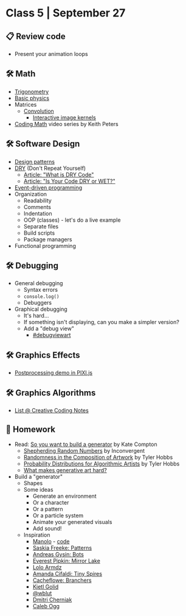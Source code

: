 # Class 5 | September 27

## 📋 Review code

* Present your animation loops

## 🛠️ Math

* [Trigonometry](https://editor.p5js.org/cacheflowe/sketches/SSqX9j2X-)
* [Basic physics](https://editor.p5js.org/cacheflowe/sketches/488Fdh1O1)
* Matrices
  * [Convolution](https://www.taylorpetrick.com/blog/post/convolution-part1)
    * [Interactive image kernels](https://setosa.io/ev/image-kernels/)
* [Coding Math](https://www.youtube.com/user/codingmath) video series by Keith Peters

## 🛠️ Software Design

* [Design patterns](https://medium.com/educative/the-7-most-important-software-design-patterns-d60e546afb0e)
* [DRY](https://en.wikipedia.org/wiki/Don%27t_repeat_yourself) (Don't Repeat Yourself)
  * [Article: "What is DRY Code"](https://codinglead.github.io/javascript/what-is-DRY-code)
  * [Article: "Is Your Code DRY or WET?"](https://dzone.com/articles/is-your-code-dry-or-wet)
* [Event-driven programming](https://en.wikipedia.org/wiki/Event-driven_programming)
* Organization
  * Readability
  * Comments
  * Indentation
  * OOP (classes) - let's do a live example
  * Separate files
  * Build scripts
  * Package managers
* Functional programming

## 🛠️ Debugging

* General debugging
  * Syntax errors
  * `console.log()`
  * Debuggers
* Graphical debugging
  * It's hard...
  * If something isn't displaying, can you make a simpler version?
  * Add a "debug view"
    * [#debugviewart](https://www.instagram.com/explore/tags/debugviewart/)

## 🛠️ Graphics Effects

* [Postprocessing demo in PIXI.js](https://pixijs.io/pixi-filters/tools/demo/)

## 🛠️ Graphics Algorithms

* [List @ Creative Coding Notes](https://github.com/cacheflowe/creative-coding-notes#graphics-concepts)

## 📝 Homework

* Read:
  [So you want to build a generator](http://galaxykate0.tumblr.com/post/139774965871/so-you-want-to-build-a-generator) by Kate Compton
  * [Shepherding Random Numbers](https://inconvergent.net/2016/shepherding-random-numbers/) by Inconvergent
  * [Randomness in the Composition of Artwork](https://tylerxhobbs.com/essays/2014/randomness-in-the-composition-of-artwork) by Tyler Hobbs
  * [Probability Distributions for Algorithmic Artists](https://tylerxhobbs.com/essays/2014/probability-distributions-for-algorithmic-artists) by Tyler Hobbs
  * [What makes generative art hard?](https://bendotk.com/writing/what-makes-generative-art-hard)
* Build a "generator"
  * Shapes
  * Some ideas
    * Generate an environment
    * Or a character
    * Or a pattern
    * Or a particle system
    * Animate your generated visuals
    * Add sound!
  * Inspiration
    * [Manolo](https://www.behance.net/manoloide) - [code](https://github.com/manoloide/AllSketchs)
    * [Saskia Freeke: Patterns](http://sasj.nl/)
    * [Andreas Gysin: Bots](https://www.instagram.com/p/B9KGXmNByRa/)
    * [Everest Pipkin: Mirror Lake](https://everestpipkin.itch.io/mirrorlake)
    * [Lolo Armdz](https://www.instagram.com/p/Bo9XS81HomN/)
    * [Amanda Cifaldi: Tiny Spires](https://twitter.com/tinyspires)
    * [Cacheflowe: Branchers](https://www.instagram.com/p/BwHxemPFcMc/)
    * [Kjetl Golid](https://www.instagram.com/p/B1FUsgSANMz/)
    * [@wblut](https://www.instagram.com/p/B9scpU8HgXY/)
    * [Dmitri Cherniak](https://www.instagram.com/p/CDzmKONnAlj/)
    * [Caleb Ogg](https://www.instagram.com/p/B_YjBSYnMn1/)
